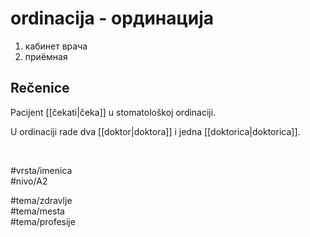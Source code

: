 # ordinacija - ординација

1. кабинет врача  
2. приёмная  

## Rečenice

Pacijent [[čekati|čeka]] u stomatološkoj ordinaciji.  

U ordinaciji rade dva [[doktor|doktora]] i jedna [[doktorica|doktorica]].  

<br>

#vrsta/imenica  
#nivo/A2  

#tema/zdravlje  
#tema/mesta  
#tema/profesije  
